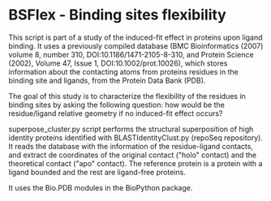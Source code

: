 # BSFlex - Binding sites flexibility

This script is part of a study of the induced-fit effect in proteins upon ligand binding. It uses a previously compiled database (BMC Bioinformatics (2007) volume 8, number 310, DOI:10.1186/1471-2105-8-310, and Protein Science (2002), Volume 47, Issue 1, DOI:10.1002/prot.10026), which stores information about the contacting atoms from proteins residues in the binding site and ligands, from the Protein Data Bank (PDB).

The goal of this study is to characterize the flexibility of the residues in binding sites by asking the following question: how would be the residue/ligand relative geometry if no induced-fit effect occurs?

superpose_cluster.py script performs the structural superposition of high identity proteins identified with BLASTIdentityClust.py (repoSeq repository). It reads the database with the information of the residue-ligand contacts, and extract de coordinates of the original contact ("holo" contact) and the theoretical contact ("apo" contact). The reference protein is a protein with a ligand bounded and the rest are ligand-free proteins.

It uses the Bio.PDB modules in the BioPython package.
